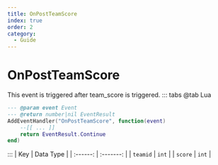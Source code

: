 ```yaml
---
title: OnPostTeamScore
index: true
order: 2
category:
  - Guide
---
```


# OnPostTeamScore
This event is triggered after team_score is triggered.
::: tabs
@tab Lua
```lua
--- @param event Event
--- @return number|nil EventResult
AddEventHandler("OnPostTeamScore", function(event)
    --[[ ... ]]
    return EventResult.Continue
end)
```

:::
|    Key   | Data Type |
| :------: | :-------: |
| `teamid` |   `int`   |
|  `score` |   `int`   |